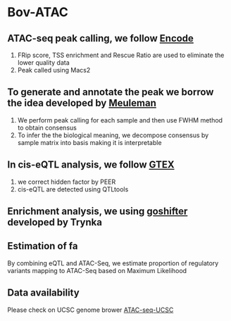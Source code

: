 # Bov-ATAC
## ATAC-seq peak calling, we follow [Encode](https://www.encodeproject.org/data-standards/atac-seq/atac-encode4/)  
1. FRip score, TSS enrichment and Rescue Ratio are used to eliminate the lower quality data
2. Peak called using Macs2
## To generate and annotate the peak we borrow the idea developed by [Meuleman](https://github.com/Altius/)  
1. We perform peak calling for each sample and then use FWHM method to obtain consensus  
2. To infer the the biological meaning, we decompose consensus by sample matrix into basis making it is interpretable  
## In cis-eQTL analysis, we follow [GTEX](https://gtexportal.org/home/methods)  
1. we correct hidden factor by PEER
2. cis-eQTL are detected using QTLtools
## Enrichment analysis, we using [goshifter](https://github.com/immunogenomics/goshifter) developed by Trynka 
## Estimation of fa
By combining eQTL and ATAC-Seq, we estimate proportion of regulatory variants mapping to ATAC-Seq based on Maximum Likelihood  
## Data availability  
Please check on UCSC genome brower [ATAC-seq-UCSC](https://www.gigauag.uliege.be/cms/c_4791343/en/gigauag-diagnostics-software-data)  
